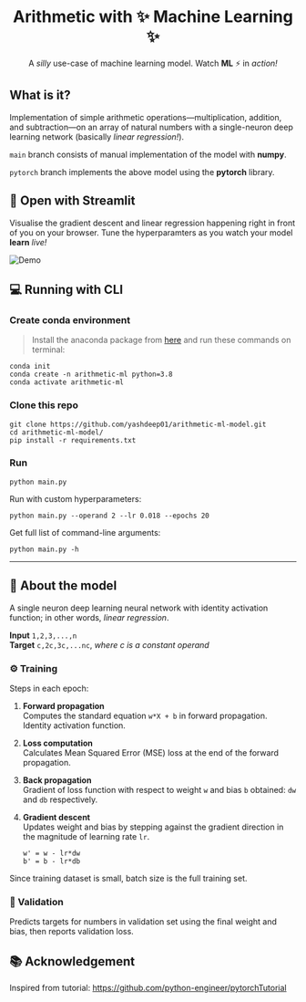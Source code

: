 <h1 align="center">
    Arithmetic with ✨ Machine Learning ✨
</h1>

<p align="center">
    A <i>silly</i> use-case of machine learning model. Watch <b>ML</b> ⚡ in <i>action!</i> 
</p>


## What is it?
Implementation of simple arithmetic operations—multiplication, addition, and subtraction—on an array of natural numbers with a single-neuron deep learning network (basically _linear regression!_). 

`main` branch consists of manual implementation of the model with **numpy**.

`pytorch` branch implements the above model using the **pytorch** library.

## 🚀 Open with Streamlit
Visualise the gradient descent and linear regression happening right in front of you on your browser. Tune the hyperparamters as you watch your model **learn** *live!*

![Demo](./assets/images/streamlit-streamlit_app-2021-07-20-15-07-10.gif)

## 💻 Running with CLI
### Create conda environment
> Install the anaconda package from [here](https://docs.anaconda.com/anaconda/install/) and run these commands on terminal:
```
conda init
conda create -n arithmetic-ml python=3.8
conda activate arithmetic-ml
```
### Clone this repo
```
git clone https://github.com/yashdeep01/arithmetic-ml-model.git
cd arithmetic-ml-model/
pip install -r requirements.txt
```
### Run
```
python main.py
```
Run with custom hyperparameters:
```
python main.py --operand 2 --lr 0.018 --epochs 20
```
Get full list of command-line arguments:
```
python main.py -h
```

---

## 💭 About the model
A single neuron deep learning neural network with identity activation function; in other words, *linear regression*. 

**Input** `1,2,3,...,n`  
**Target** `c,2c,3c,...nc`, *where c is a constant operand*

### ⚙️ Training 
Steps in each epoch:

1. **Forward propagation**  
Computes the standard equation `w*X + b` in forward propagation. Identity activation function.

2. **Loss computation**  
Calculates Mean Squared Error (MSE) loss at the end of the forward propagation.

3. **Back propagation**  
Gradient of loss function with respect to weight `w` and bias `b` obtained: `dw` and `db` respectively.

4. **Gradient descent**  
Updates weight and bias by stepping against the gradient direction in the magnitude of learning rate `lr`.
    ```
    w' = w - lr*dw
    b' = b - lr*db
    ```
Since training dataset is small, batch size is the full training set.

### 🏁 Validation
Predicts targets for numbers in validation set using the final weight and bias, then reports validation loss.

## 📚 Acknowledgement
Inspired from tutorial: https://github.com/python-engineer/pytorchTutorial
